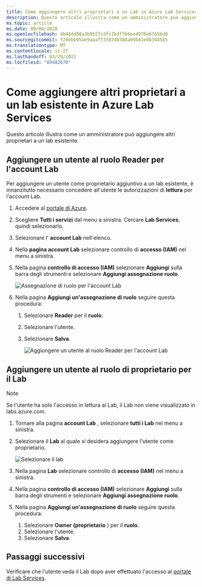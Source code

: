 ```yaml
---
title: Come aggiungere altri proprietari a un Lab in Azure Lab Services
description: Questo articolo illustra come un amministratore può aggiungere un utente come proprietario di un Lab in Azure Lab Services.
ms.topic: article
ms.date: 09/04/2020
ms.openlocfilehash: 4b46dd08a3b9527cdfc7bdf766ee4976e67656d0
ms.sourcegitcommit: f28ebb95ae9aaaff3f87d8388a09b41e0b3445b5
ms.translationtype: MT
ms.contentlocale: it-IT
ms.lasthandoff: 03/29/2021
ms.locfileid: "89482670"
---
```

# <a name="how-to-add-additional-owners-to-an-existing-lab-in-azure-lab-services"></a>Come aggiungere altri proprietari a un lab esistente in Azure Lab Services
Questo articolo illustra come un amministratore può aggiungere altri proprietari a un lab esistente.

## <a name="add-user-to-the-reader-role-for-the-lab-account"></a>Aggiungere un utente al ruolo Reader per l'account Lab
Per aggiungere un utente come proprietario aggiuntivo a un lab esistente, è innanzitutto necessario concedere all'utente le autorizzazioni di **lettura** per l'account Lab.

1. Accedere al [portale di Azure](https://portal.azure.com).
2. Scegliere **Tutti i servizi** dal menu a sinistra. Cercare **Lab Services**, quindi selezionarlo.
3. Selezionare l' **account Lab** nell'elenco. 
2. Nella **pagina account Lab** selezionare controllo di **accesso (IAM)** nel menu a sinistra. 
2. Nella pagina **controllo di accesso (IAM)** selezionare **Aggiungi** sulla barra degli strumenti e selezionare **Aggiungi assegnazione ruolo**.

    ![Assegnazione di ruolo per l'account Lab ](./media/how-to-add-user-lab-owner/lab-account-access-control-page.png)
3. Nella pagina **Aggiungi un'assegnazione di ruolo** seguire questa procedura: 
    1. Selezionare **Reader** per il **ruolo**. 
    2. Selezionare l'utente. 
    3. Selezionare **Salva**. 

        ![Aggiungere un utente al ruolo Reader per l'account Lab ](./media/how-to-add-user-lab-owner/reader-lab-account.png)

## <a name="add-user-to-the-owner-role-for-the-lab"></a>Aggiungere un utente al ruolo di proprietario per il Lab

> [!NOTE]
> Se l'utente ha solo l'accesso in lettura al Lab, il Lab non viene visualizzato in labs.azure.com.

1. Tornare alla pagina **account Lab** , selezionare **tutti i Lab** nel menu a sinistra.
2. Selezionare il **Lab** al quale si desidera aggiungere l'utente come proprietario. 
    
    ![Selezionare il lab ](./media/how-to-add-user-lab-owner/select-lab.png)    
3. Nella pagina **Lab** selezionare controllo di **accesso (IAM)** nel menu a sinistra.
4. Nella pagina **controllo di accesso (IAM)** selezionare **Aggiungi** sulla barra degli strumenti e selezionare **Aggiungi assegnazione ruolo**.
5. Nella pagina **Aggiungi un'assegnazione di ruolo** seguire questa procedura: 
    1. Selezionare **Owner (proprietario** ) per il **ruolo**. 
    2. Selezionare l'utente. 
    3. Selezionare **Salva**. 

## <a name="next-steps"></a>Passaggi successivi
Verificare che l'utente veda il Lab dopo aver effettuato l'accesso al [portale di Lab Services](https://labs.azure.com).
